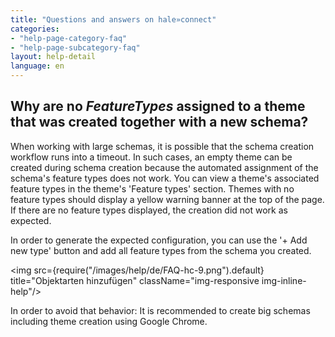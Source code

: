 ```yaml
---
title: "Questions and answers on hale»connect"
categories:
- "help-page-category-faq"
- "help-page-subcategory-faq"
layout: help-detail
language: en
---
```


<h2>Why are no <i>FeatureTypes</i> assigned to a theme that was created together with a new schema?</h2>

When working with large schemas, it is possible that the schema creation workflow runs into a timeout. 
In such cases, an empty theme can be created during schema creation because the automated assignment of the schema's feature types does not work.
You can view a theme's associated feature types in the theme's 'Feature types' section. Themes with no feature types should display a yellow warning banner at the top of the page. 
If there are no feature types displayed, the creation did not work as expected. 

In order to generate the expected configuration, you can use the '+ Add new type' button and add all feature types from the schema you created.

<img src={require("/images/help/de/FAQ-hc-9.png").default} title="Objektarten hinzufügen" className="img-responsive img-inline-help"/>

In order to avoid that behavior: It is recommended to create big schemas including theme creation using Google Chrome.
